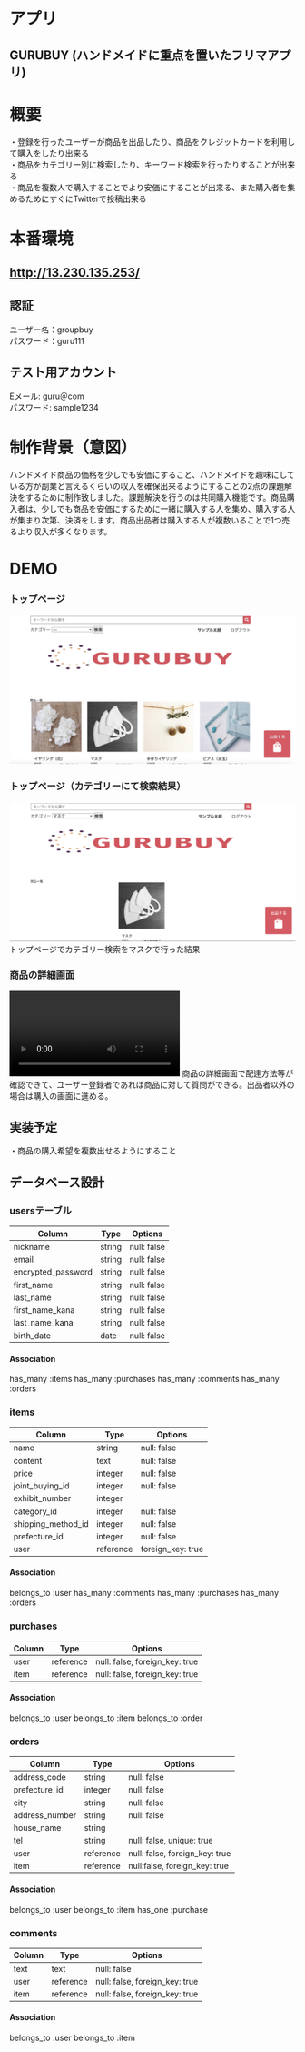 # アプリ
  ## GURUBUY (ハンドメイドに重点を置いたフリマアプリ)

# 概要
  ・登録を行ったユーザーが商品を出品したり、商品をクレジットカードを利用して購入をしたり出来る  
  ・商品をカテゴリー別に検索したり、キーワード検索を行ったりすることが出来る  
  ・商品を複数人で購入することでより安価にすることが出来る、また購入者を集めるためにすぐにTwitterで投稿出来る

# 本番環境 
  ## http://13.230.135.253/

  ## 認証  
  ユーザー名：groupbuy  
  パスワード：guru111  

  ## テスト用アカウント
  Eメール: guru＠com  
  パスワード: sample1234  

# 制作背景（意図）  
  ハンドメイド商品の価格を少しでも安価にすること、ハンドメイドを趣味にしている方が副業と言えるくらいの収入を確保出来るようにすることの2点の課題解決をするために制作致しました。課題解決を行うのは共同購入機能です。商品購入者は、少しでも商品を安価にするために一緒に購入する人を集め、購入する人が集まり次第、決済をします。商品出品者は購入する人が複数いることで1つ売るより収入が多くなります。
  
# DEMO
  ### トップページ
  ![トップページ](https://github.com/SC-shunemuk/gurubuy/blob/master/images/c2a4e8f064fec562c7eb92ba789a0920.jpg)
  ### トップページ（カテゴリーにて検索結果）
  ![トップページの検索結果](https://github.com/SC-shunemuk/gurubuy/blob/master/images/7dfcf5111c4fecfee0dbbfd1de67db5d.png)  
  トップページでカテゴリー検索をマスクで行った結果
  ### 商品の詳細画面
  ![詳細画面](https://github.com/SC-shunemuk/gurubuy/blob/master/images/08c446d6b4a47cf1bf26352b600aa8c5.mp4)
  商品の詳細画面で配達方法等が確認できて、ユーザー登録者であれば商品に対して質問ができる。出品者以外の場合は購入の画面に進める。
## 実装予定  
  ・商品の購入希望を複数出せるようにすること  

## データベース設計
### usersテーブル
| Column            | Type   | Options     |
| ----------------- | ------ | ----------- |
| nickname          | string | null: false |
| email             | string | null: false |
| encrypted_password| string | null: false |
| first_name        | string | null: false |
| last_name         | string | null: false |
| first_name_kana   | string | null: false |
| last_name_kana    | string | null: false |
| birth_date        | date   | null: false |

#### Association

has_many :items
has_many :purchases
has_many :comments
has_many :orders


### items
| Column             | Type    | Options           |
| ------------------ | ------- | ----------------- |
| name               | string  | null: false       |
| content            | text    | null: false       |
| price              | integer | null: false       |
| joint_buying_id    | integer | null: false       |
| exhibit_number     | integer |                   |
| category_id        | integer | null: false       |
| shipping_method_id | integer | null: false       |
| prefecture_id      | integer | null: false       |
| user               |reference| foreign_key: true |

#### Association

belongs_to :user
has_many   :comments
has_many   :purchases
has_many   :orders

### purchases
| Column          | Type    | Options                        |
| --------------- | ------- | ------------------------------ |
| user            |reference| null: false, foreign_key: true |
| item            |reference| null: false, foreign_key: true |

#### Association

belongs_to :user
belongs_to :item
belongs_to :order

### orders
| Column          | Type    | Options                        |
| --------------- | ------- | ------------------------------ |
| address_code    | string  | null: false                    |
| prefecture_id   | integer | null: false                    |
| city            | string  | null: false                    |
| address_number  | string  | null: false                    |
| house_name      | string  |                                |
| tel             | string  | null: false, unique: true      |
| user            |reference| null: false, foreign_key: true |
| item            |reference| null:false, foreign_key: true  |

#### Association

belongs_to :user
belongs_to :item
has_one    :purchase

### comments
| Column          | Type    | Options                        |
| --------------- | ------- | ------------------------------ |
| text            | text    | null: false                    |
| user            |reference| null: false, foreign_key: true |
| item            |reference| null: false, foreign_key: true |

#### Association

belongs_to :user
belongs_to :item

